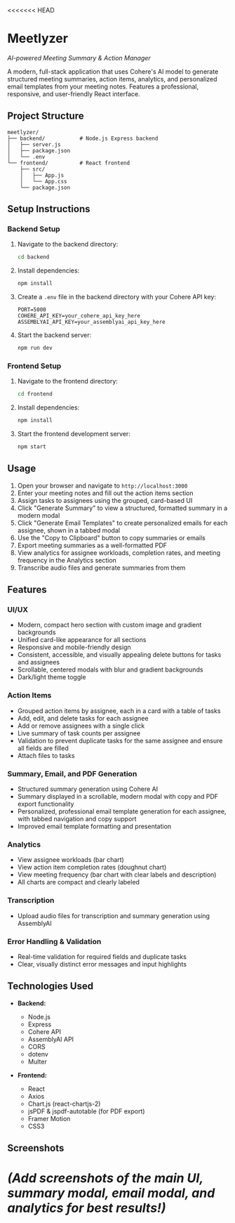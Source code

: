 <<<<<<< HEAD
# Meetlyzer

*AI-powered Meeting Summary & Action Manager*

A modern, full-stack application that uses Cohere's AI model to generate structured meeting summaries, action items, analytics, and personalized email templates from your meeting notes. Features a professional, responsive, and user-friendly React interface.

## Project Structure

```
meetlyzer/
├── backend/           # Node.js Express backend
│   ├── server.js
│   ├── package.json
│   └── .env
└── frontend/          # React frontend
    ├── src/
    │   ├── App.js
    │   └── App.css
    └── package.json
```

## Setup Instructions

### Backend Setup

1. Navigate to the backend directory:
   ```bash
   cd backend
   ```

2. Install dependencies:
   ```bash
   npm install
   ```

3. Create a `.env` file in the backend directory with your Cohere API key:
   ```
   PORT=5000
   COHERE_API_KEY=your_cohere_api_key_here
   ASSEMBLYAI_API_KEY=your_assemblyai_api_key_here
   ```

4. Start the backend server:
   ```bash
   npm run dev
   ```

### Frontend Setup

1. Navigate to the frontend directory:
   ```bash
   cd frontend
   ```

2. Install dependencies:
   ```bash
   npm install
   ```

3. Start the frontend development server:
   ```bash
   npm start
   ```

## Usage

1. Open your browser and navigate to `http://localhost:3000`
2. Enter your meeting notes and fill out the action items section
3. Assign tasks to assignees using the grouped, card-based UI
4. Click "Generate Summary" to view a structured, formatted summary in a modern modal
5. Click "Generate Email Templates" to create personalized emails for each assignee, shown in a tabbed modal
6. Use the "Copy to Clipboard" button to copy summaries or emails
7. Export meeting summaries as a well-formatted PDF
8. View analytics for assignee workloads, completion rates, and meeting frequency in the Analytics section
9. Transcribe audio files and generate summaries from them

## Features

### UI/UX

- Modern, compact hero section with custom image and gradient backgrounds
- Unified card-like appearance for all sections
- Responsive and mobile-friendly design
- Consistent, accessible, and visually appealing delete buttons for tasks and assignees
- Scrollable, centered modals with blur and gradient backgrounds
- Dark/light theme toggle

### Action Items

- Grouped action items by assignee, each in a card with a table of tasks
- Add, edit, and delete tasks for each assignee
- Add or remove assignees with a single click
- Live summary of task counts per assignee
- Validation to prevent duplicate tasks for the same assignee and ensure all fields are filled
- Attach files to tasks

### Summary, Email, and PDF Generation

- Structured summary generation using Cohere AI
- Summary displayed in a scrollable, modern modal with copy and PDF export functionality
- Personalized, professional email template generation for each assignee, with tabbed navigation and copy support
- Improved email template formatting and presentation

### Analytics

- View assignee workloads (bar chart)
- View action item completion rates (doughnut chart)
- View meeting frequency (bar chart with clear labels and description)
- All charts are compact and clearly labeled

### Transcription

- Upload audio files for transcription and summary generation using AssemblyAI

### Error Handling & Validation

- Real-time validation for required fields and duplicate tasks
- Clear, visually distinct error messages and input highlights

## Technologies Used

- **Backend:**
  - Node.js
  - Express
  - Cohere API
  - AssemblyAI API
  - CORS
  - dotenv
  - Multer

- **Frontend:**
  - React
  - Axios
  - Chart.js (react-chartjs-2)
  - jsPDF & jspdf-autotable (for PDF export)
  - Framer Motion
  - CSS3

## Screenshots

*(Add screenshots of the main UI, summary modal, email modal, and analytics for best results!)* 
=======
